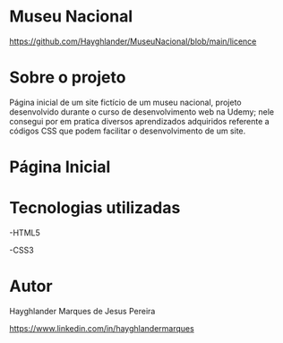 # Museu Nacional

https://github.com/Hayghlander/MuseuNacional/blob/main/licence

# Sobre o projeto

Página inicial de um site fictício de um museu nacional, projeto desenvolvido durante o curso de desenvolvimento web na Udemy;
nele consegui por em pratica  diversos aprendizados adquiridos referente a códigos CSS que podem facilitar o desenvolvimento de um site.

# Página Inicial
     


# Tecnologias utilizadas

-HTML5

-CSS3

# Autor

Hayghlander Marques de Jesus Pereira

https://www.linkedin.com/in/hayghlandermarques
